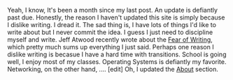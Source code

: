 Yeah, I know, It's been a month since my last post. An update is defiantly past due. Honestly, the reason I haven't updated this site is simply because I dislike writing. I dread it. The sad thing is, I have lots of things I'd like to write about but I never commit the idea. I guess I just need to discipline myself and write. Jeff Atwood recently wrote about the [Fear of Writing](http://www.codinghorror.com/blog/archives/000516.html), which pretty much sums up everything I just said.
Perhaps one reason I dislike writing is becasue I have a hard time with transitions. School is going well, I enjoy most of my classes. Operating Systems is defiantly my favorite. Networking, on the other hand, .... [edit]
Oh, I updated the [About](http://jipsta.wordpress.com/about/) section.
